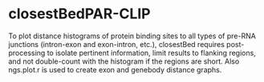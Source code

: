 # closestBedPAR-CLIP
To plot distance histograms of protein binding sites to all types of pre-RNA junctions (intron-exon and exon-intron, etc.), closestBed requires post-processing to isolate pertinent information, limit results to flanking regions, and not double-count with the histogram if the regions are short.  Also ngs.plot.r is used to create exon and genebody distance graphs.
